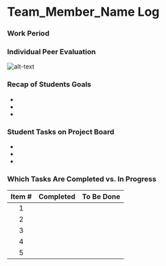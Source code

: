 # Team_Member_Name Log

### Work Period
<!-- 
- start/end dates of the week
-->

### Individual Peer Evaluation
<!-- 
- screenshot of the weekly peer evaluation
-->
![alt-text]()

### Recap of Students Goals
<!--
- what tasks are you aiming to have completed by the end of the week
-->
-
-
-

### Student Tasks on Project Board
<!-- 
- Tasks undertaken on the project board
-->
- 
-
-

### Which Tasks Are Completed vs. In Progress
<!--
- list of completed tasks
- list of tasks to be done
✓ x
-->

| Item # | Completed  | To Be Done |
|:------:|:-----------|:-----------|
| 1      |            |            |
| 2      |            |            |
| 3      |            |            |
| 4      |            |            |
| 5      |            |            |


